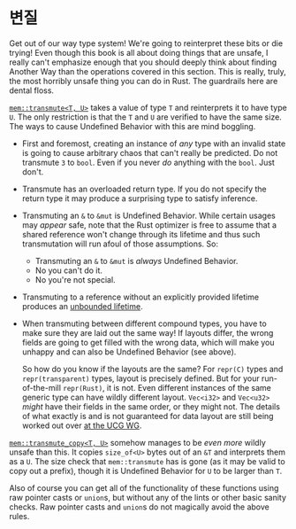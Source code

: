 # 변질

Get out of our way type system! We're going to reinterpret these bits or die
trying! Even though this book is all about doing things that are unsafe, I
really can't emphasize enough that you should deeply think about finding Another Way
than the operations covered in this section. This is really, truly, the most
horribly unsafe thing you can do in Rust. The guardrails here are dental floss.

[`mem::transmute<T, U>`][transmute] takes a value of type `T` and reinterprets
it to have type `U`. The only restriction is that the `T` and `U` are verified
to have the same size. The ways to cause Undefined Behavior with this are mind
boggling.

* First and foremost, creating an instance of *any* type with an invalid state
  is going to cause arbitrary chaos that can't really be predicted. Do not
  transmute `3` to `bool`. Even if you never *do* anything with the `bool`. Just
  don't.

* Transmute has an overloaded return type. If you do not specify the return type
  it may produce a surprising type to satisfy inference.

* Transmuting an `&` to `&mut` is Undefined Behavior. While certain usages may
  *appear* safe, note that the Rust optimizer is free to assume that a shared
  reference won't change through its lifetime and thus such transmutation will
  run afoul of those assumptions. So:
  * Transmuting an `&` to `&mut` is *always* Undefined Behavior.
  * No you can't do it.
  * No you're not special.

* Transmuting to a reference without an explicitly provided lifetime
  produces an [unbounded lifetime].

* When transmuting between different compound types, you have to make sure they
  are laid out the same way! If layouts differ, the wrong fields are going to
  get filled with the wrong data, which will make you unhappy and can also be
  Undefined Behavior (see above).

  So how do you know if the layouts are the same? For `repr(C)` types and
  `repr(transparent)` types, layout is precisely defined. But for your
  run-of-the-mill `repr(Rust)`, it is not. Even different instances of the same
  generic type can have wildly different layout. `Vec<i32>` and `Vec<u32>`
  *might* have their fields in the same order, or they might not. The details of
  what exactly is and is not guaranteed for data layout are still being worked
  out over [at the UCG WG][ucg-layout].

[`mem::transmute_copy<T, U>`][transmute_copy] somehow manages to be *even more*
wildly unsafe than this. It copies `size_of<U>` bytes out of an `&T` and
interprets them as a `U`.  The size check that `mem::transmute` has is gone (as
it may be valid to copy out a prefix), though it is Undefined Behavior for `U`
to be larger than `T`.

Also of course you can get all of the functionality of these functions using raw
pointer casts or `union`s, but without any of the lints or other basic sanity
checks. Raw pointer casts and `union`s do not magically avoid the above rules.

[unbounded lifetime]: ./unbounded-lifetimes.md
[transmute]: ../std/mem/fn.transmute.html
[transmute_copy]: ../std/mem/fn.transmute_copy.html
[ucg-layout]: https://rust-lang.github.io/unsafe-code-guidelines/layout.html
